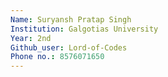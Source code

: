 ```yaml
---
Name: Suryansh Pratap Singh
Institution: Galgotias University
Year: 2nd
Github_user: Lord-of-Codes
Phone no.: 8576071650
---
```

